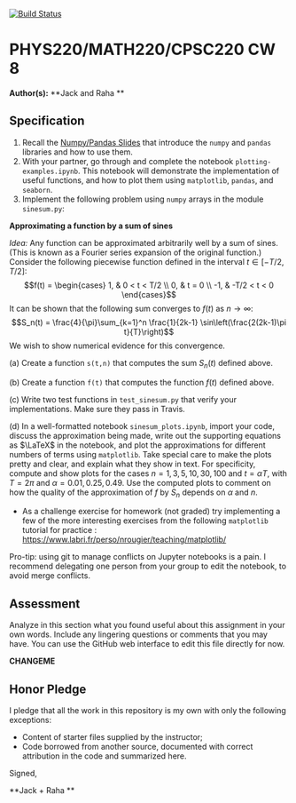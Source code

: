 [![Build Status](https://travis-ci.com/chapman-phys220-2018f/CHANGEME.svg?branch=master)](https://travis-ci.com/chapman-phys220-2018f/CHANGEME)

# PHYS220/MATH220/CPSC220 CW 8

**Author(s):** **Jack and Raha **

## Specification

1. Recall the [Numpy/Pandas Slides](http://slides.com/profdressel/numpy-and-pandas-overview/) that introduce the `numpy` and `pandas` libraries and how to use them.
1. With your partner, go through and complete the notebook `plotting-examples.ipynb`. This notebook will demonstrate the implementation of useful functions, and how to plot them using `matplotlib`, `pandas`, and `seaborn`.
1. Implement the following problem using `numpy` arrays in the module ```sinesum.py```:

  **Approximating a function by a sum of sines**

  *Idea:* Any function can be approximated arbitrarily well by a sum of sines. (This is known as a Fourier series expansion of the original function.) Consider the following piecewise function defined in the interval $t\in[-T/2,T/2]$:
  $$f(t) = \begin{cases}
             1, & 0 < t < T/2 \\
             0, & t = 0 \\
             -1, & -T/2 < t < 0
           \end{cases}$$
  It can be shown that the following sum converges to $f(t)$ as $n\to\infty$:
  $$S_n(t) = \frac{4}{\pi}\sum_{k=1}^n \frac{1}{2k-1} \sin\left(\frac{2(2k-1)\pi t}{T}\right)$$
  We wish to show numerical evidence for this convergence.

  (a) Create a function `s(t,n)` that computes the sum $S_n(t)$ defined above.

  (b) Create a function `f(t)` that computes the function $f(t)$ defined above.
  
  (c) Write two test functions in `test_sinesum.py` that verify your implementations. Make sure they pass in Travis.
  
  (d) In a well-formatted notebook `sinesum_plots.ipynb`, import your code, discuss the approximation being made, write out the supporting equations as $\LaTeX$ in the notebook, and plot the approximations for different numbers of terms using `matplotlib`. Take special care to make the plots pretty and clear, and explain what they show in text. For specificity, compute and show plots for the cases $n = 1, 3, 5, 10, 30, 100$ and $t = \alpha T$, with $T = 2\pi$ and $\alpha = 0.01, 0.25, 0.49$. Use the computed plots to comment on how the quality of the approximation of $f$ by $S_n$ depends on $\alpha$ and $n$.
  - As a challenge exercise for homework (not graded) try implementing a few of the more interesting exercises from the following `matplotlib` tutorial for practice : https://www.labri.fr/perso/nrougier/teaching/matplotlib/

Pro-tip: using git to manage conflicts on Jupyter notebooks is a pain. I recommend delegating one person from your group to edit the notebook, to avoid merge conflicts.

## Assessment

Analyze in this section what you found useful about this assignment in your own words. Include any lingering questions or comments that you may have. You can use the GitHub web interface to edit this file directly for now.

**CHANGEME**

## Honor Pledge

I pledge that all the work in this repository is my own with only the following exceptions:

* Content of starter files supplied by the instructor;
* Code borrowed from another source, documented with correct attribution in the code and summarized here.

Signed,

**Jack + Raha **



